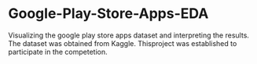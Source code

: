 # Google-Play-Store-Apps-EDA
Visualizing the google play store apps dataset and interpreting the results. The dataset was obtained from Kaggle. Thisproject was established to participate in the competetion.
